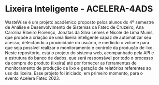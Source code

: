 # Lixeira Inteligente - ACELERA-4ADS

WasteWise é um projeto acadêmico proposto pelos alunos do 4º semestre de Análise e Desenvolvimento de Sistemas da Fatec de Cruzeiro, Ana Carolina Ribeiro Florenço, Jonatas da Silva Lemes e Nicole de Lima Munis, que propõe a criação de uma lixeira inteligente capaz de automatizar seu acesso, detectando a proximidade do usuário, e medindo o volume para que seja possível realizar o monitoramento e controle da produção de lixo. Neste repositório, está o projeto do sistema web, acompanhado pela API e a estrutura do banco de dados, que será responsável por todo o processo da compra do produto (lixeira) até por fornecer as ferramentas de monitoramento de produção de lixo e geração de relatórios referentes ao uso da lixeira.
Esse projeto foi iniciado, em primeiro momento, para o evento Acelera Fatec 2023.
